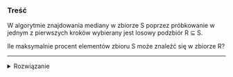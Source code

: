 ### Treść
W algorytmie znajdowania mediany w zbiorze S poprzez próbkowanie w jednym z pierwszych
kroków wybierany jest losowy podzbiór R ⊆ S.

Ile maksymalnie procent elementów zbioru S może znaleźć się w zbiorze R?

------
<details><summary>Rozwiązanie</summary>
    
Tyle, żeby posortowanie próbki R nie przekraczało O(n)  
![](https://latex.codecogs.com/svg.latex?\frac{n}{\log(n)})  
  
Zauważmy, że czas sortowania takiej próbki wynosi:  
![](https://latex.codecogs.com/svg.latex?\frac{n}{\log(n)}*\log(\frac{n}{\log(n)})%20=%20O(n))  
  
W rzeczywistości stosujemy n^(3/4), co również sortowane jest w czasie liniowym:  
![](https://latex.codecogs.com/svg.latex?n^{\frac{3}{4}}\log(n^{\frac{3}{4}})%20=%20\frac{3}{4}*n^{\frac{3}{4}}\underbrace{\log{n}}_{<n^{\frac{1}{4}}}%20<%20\frac{3}{4}*n%20=%20O(n))
  
<p>
    
